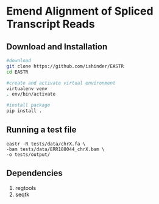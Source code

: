 # Emend Alignment of Spliced Transcript Reads

## <a name="installation"></a>Download and Installation
```sh
#download
git clone https://github.com/ishinder/EASTR
cd EASTR

#create and activate virtual environment
virtualenv venv
. env/bin/activate

#install package
pip install .
```
## <a name="testing"></a>Running a test file
```
eastr -R tests/data/chrX.fa \
-bam tests/data/ERR188044_chrX.bam \
-o tests/output/
```

## <a name="dependencies"></a> Dependencies
1. regtools
2. seqtk